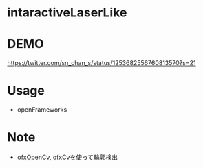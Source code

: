 # intaractiveLaserLike

# DEMO
https://twitter.com/sn_chan_s/status/1253682556760813570?s=21
 
# Usage
* openFrameworks

# Note
* ofxOpenCv, ofxCvを使って輪郭検出
